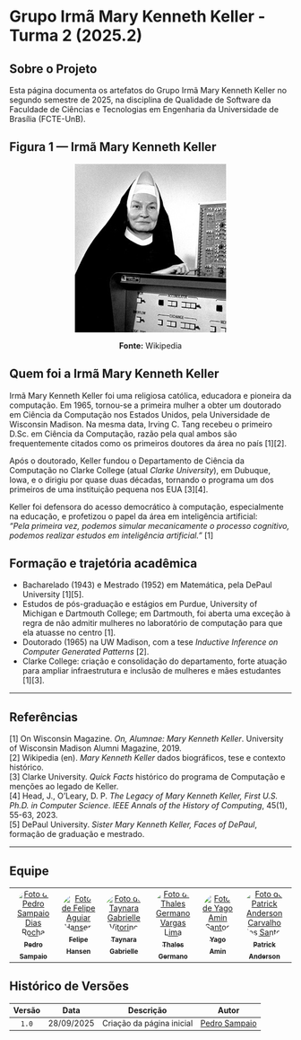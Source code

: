 # Grupo Irmã Mary Kenneth Keller - Turma 2 (2025.2)

## Sobre o Projeto

Esta página documenta os artefatos do Grupo Irmã Mary Kenneth Keller no segundo semestre de 2025, na disciplina de Qualidade de Software da Faculdade de Ciências e Tecnologias em Engenharia da Universidade de Brasília (FCTE-UnB).

## Figura 1 — Irmã Mary Kenneth Keller

<div align="center">
  <img src="assets/img/mary_keller.png" alt="Irmã Mary Kenneth Keller" style="max-width: 80%; height: auto; margin-bottom: 12px;">
  <div><b>Fonte:</b> Wikipedia</div>
</div>

## Quem foi a Irmã Mary Kenneth Keller

Irmã Mary Kenneth Keller foi uma religiosa católica, educadora e pioneira da computação. Em 1965, tornou-se a primeira mulher a obter um doutorado em Ciência da Computação nos Estados Unidos, pela Universidade de Wisconsin Madison. Na mesma data, Irving C. Tang recebeu o primeiro D.Sc. em Ciência da Computação, razão pela qual ambos são frequentemente citados como os primeiros doutores da área no país [1][2].

Após o doutorado, Keller fundou o Departamento de Ciência da Computação no Clarke College (atual *Clarke University*), em Dubuque, Iowa, e o dirigiu por quase duas décadas, tornando o programa um dos primeiros de uma instituição pequena nos EUA [3][4].

Keller foi defensora do acesso democrático à computação, especialmente na educação, e profetizou o papel da área em inteligência artificial:  
*“Pela primeira vez, podemos simular mecanicamente o processo cognitivo, podemos realizar estudos em inteligência artificial.”* [1]

## Formação e trajetória acadêmica

- Bacharelado (1943) e Mestrado (1952) em Matemática, pela DePaul University [1][5].  
- Estudos de pós-graduação e estágios em Purdue, University of Michigan e Dartmouth College; em Dartmouth, foi aberta uma exceção à regra de não admitir mulheres no laboratório de computação para que ela atuasse no centro [1].  
- Doutorado (1965) na UW Madison, com a tese *Inductive Inference on Computer Generated Patterns* [2].  
- Clarke College: criação e consolidação do departamento, forte atuação para ampliar infraestrutura e inclusão de mulheres e mães estudantes [1][3].

---

## Referências

[1] On Wisconsin Magazine. *On, Alumnae: Mary Kenneth Keller*. University of Wisconsin Madison Alumni Magazine, 2019.  
[2] Wikipedia (en). *Mary Kenneth Keller* dados biográficos, tese e contexto histórico.  
[3] Clarke University. *Quick Facts* histórico do programa de Computação e menções ao legado de Keller.  
[4] Head, J., O’Leary, D. P. *The Legacy of Mary Kenneth Keller, First U.S. Ph.D. in Computer Science*. *IEEE Annals of the History of Computing*, 45(1), 55-63, 2023.  
[5] DePaul University. *Sister Mary Kenneth Keller, Faces of DePaul*, formação de graduação e mestrado.  

---

## Equipe

<table>
  <tr>
    <td align="center">
      <a href="http://github.com/PedroSampaioDias">
        <img src="http://github.com/PedroSampaioDias.png" width="100" height="100" style="border-radius: 50%; object-fit: cover;" alt="Foto de Pedro Sampaio Dias Rocha"/>
        <br /><sub><b>Pedro Sampaio</b></sub>
      </a>
    </td>
    <td align="center">
      <a href="http://github.com/Fhansen98">
        <img src="http://github.com/Fhansen98.png" width="100" height="100" style="border-radius: 50%; object-fit: cover;" alt="Foto de Felipe Aguiar Hansen"/>
        <br /><sub><b> Felipe Hansen</b></sub>
      </a>
    </td>
    <td align="center">
      <a href="http://github.com/taybalau">
        <img src="http://github.com/taybalau.png" width="100" height="100" style="border-radius: 50%; object-fit: cover;" alt="Foto de Taynara Gabrielle Vitorino"/>
        <br /><sub><b>Taynara Gabrielle</b></sub>
      </a>
    </td>
    <td align="center">
      <a href="https://github.com/thalesgvl">
        <img src="https://github.com/thalesgvl.png" width="100" height="100" style="border-radius: 50%; object-fit: cover;" alt="Foto de Thales Germano Vargas Lima"/>
        <br /><sub><b>Thales Germano</b></sub>
      </a>
    </td>
    <td align="center">
      <a href="http://github.com/yagoas">
        <img src="http://github.com/yagoas.png" width="100" height="100" style="border-radius: 50%; object-fit: cover;" alt="Foto de Yago Amin Santos"/>
        <br /><sub><b>Yago Amin</b></sub>
      </a>
    </td>
    <td align="center">
      <a href="http://github.com/patrickacs">
        <img src="http://github.com/patrickacs.png" width="100" height="100" style="border-radius: 50%; object-fit: cover;" alt="Foto de Patrick Anderson Carvalho dos Santos"/>
        <br /><sub><b> Patrick Anderson</b></sub>
      </a>
    </td>
  </tr>
</table>

## Histórico de Versões

|Versão|Data|Descrição|Autor|
|:----:|----|---------|-----|
| `1.0` | 28/09/2025 | Criação da página inicial | [Pedro Sampaio](https://github.com/PedroSampaioDias) |  

